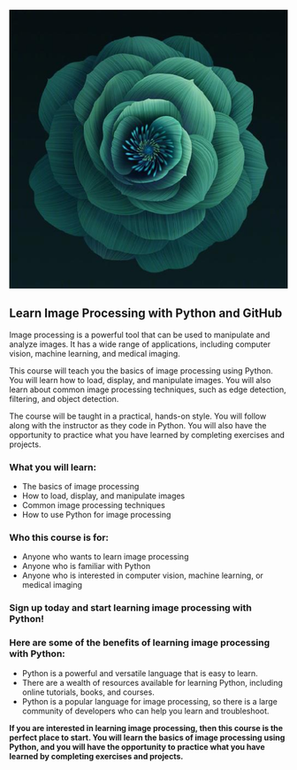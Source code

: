 <a href="https://www.youtube.com/@Artficial_Intelligence_Age"><img src="img\PAR.jpg"></a>
## **Learn Image Processing with Python and GitHub**

Image processing is a powerful tool that can be used to manipulate and analyze images. It has a wide range of applications, including computer vision, machine learning, and medical imaging.

This course will teach you the basics of image processing using Python. You will learn how to load, display, and manipulate images. You will also learn about common image processing techniques, such as edge detection, filtering, and object detection.

The course will be taught in a practical, hands-on style. You will follow along with the instructor as they code in Python. You will also have the opportunity to practice what you have learned by completing exercises and projects.

### **What you will learn:**

* The basics of image processing
* How to load, display, and manipulate images
* Common image processing techniques
* How to use Python for image processing

### **Who this course is for:**

* Anyone who wants to learn image processing
* Anyone who is familiar with Python
* Anyone who is interested in computer vision, machine learning, or medical imaging

### **Sign up today and start learning image processing with Python!**

### **Here are some of the benefits of learning image processing with Python:**

* Python is a powerful and versatile language that is easy to learn.
* There are a wealth of resources available for learning Python, including online tutorials, books, and courses.
* Python is a popular language for image processing, so there is a large community of developers who can help you learn and troubleshoot.

**If you are interested in learning image processing, then this course is the perfect place to start. You will learn the basics of image processing using Python, and you will have the opportunity to practice what you have learned by completing exercises and projects.**
